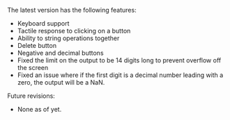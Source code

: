 The latest version has the following features:

- Keyboard support
- Tactile response to clicking on a button
- Ability to string operations together
- Delete button
- Negative and decimal buttons
- Fixed the limit on the output to be 14 digits long to prevent overflow off the screen
- Fixed an issue where if the first digit is a decimal number leading with a zero, the output will be a NaN.

Future revisions:
- None as of yet.
